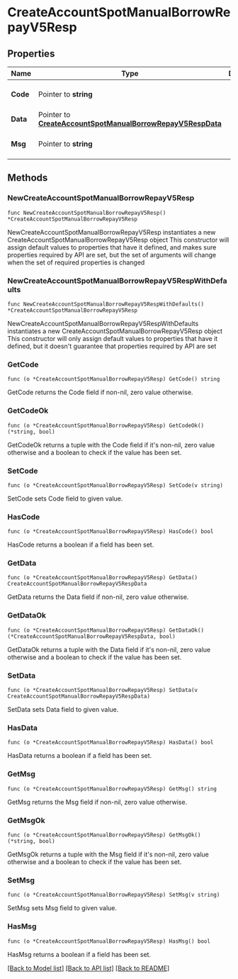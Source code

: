 # CreateAccountSpotManualBorrowRepayV5Resp

## Properties

Name | Type | Description | Notes
------------ | ------------- | ------------- | -------------
**Code** | Pointer to **string** |  | [optional] [default to ""]
**Data** | Pointer to [**CreateAccountSpotManualBorrowRepayV5RespData**](CreateAccountSpotManualBorrowRepayV5RespData.md) |  | [optional] 
**Msg** | Pointer to **string** |  | [optional] [default to ""]

## Methods

### NewCreateAccountSpotManualBorrowRepayV5Resp

`func NewCreateAccountSpotManualBorrowRepayV5Resp() *CreateAccountSpotManualBorrowRepayV5Resp`

NewCreateAccountSpotManualBorrowRepayV5Resp instantiates a new CreateAccountSpotManualBorrowRepayV5Resp object
This constructor will assign default values to properties that have it defined,
and makes sure properties required by API are set, but the set of arguments
will change when the set of required properties is changed

### NewCreateAccountSpotManualBorrowRepayV5RespWithDefaults

`func NewCreateAccountSpotManualBorrowRepayV5RespWithDefaults() *CreateAccountSpotManualBorrowRepayV5Resp`

NewCreateAccountSpotManualBorrowRepayV5RespWithDefaults instantiates a new CreateAccountSpotManualBorrowRepayV5Resp object
This constructor will only assign default values to properties that have it defined,
but it doesn't guarantee that properties required by API are set

### GetCode

`func (o *CreateAccountSpotManualBorrowRepayV5Resp) GetCode() string`

GetCode returns the Code field if non-nil, zero value otherwise.

### GetCodeOk

`func (o *CreateAccountSpotManualBorrowRepayV5Resp) GetCodeOk() (*string, bool)`

GetCodeOk returns a tuple with the Code field if it's non-nil, zero value otherwise
and a boolean to check if the value has been set.

### SetCode

`func (o *CreateAccountSpotManualBorrowRepayV5Resp) SetCode(v string)`

SetCode sets Code field to given value.

### HasCode

`func (o *CreateAccountSpotManualBorrowRepayV5Resp) HasCode() bool`

HasCode returns a boolean if a field has been set.

### GetData

`func (o *CreateAccountSpotManualBorrowRepayV5Resp) GetData() CreateAccountSpotManualBorrowRepayV5RespData`

GetData returns the Data field if non-nil, zero value otherwise.

### GetDataOk

`func (o *CreateAccountSpotManualBorrowRepayV5Resp) GetDataOk() (*CreateAccountSpotManualBorrowRepayV5RespData, bool)`

GetDataOk returns a tuple with the Data field if it's non-nil, zero value otherwise
and a boolean to check if the value has been set.

### SetData

`func (o *CreateAccountSpotManualBorrowRepayV5Resp) SetData(v CreateAccountSpotManualBorrowRepayV5RespData)`

SetData sets Data field to given value.

### HasData

`func (o *CreateAccountSpotManualBorrowRepayV5Resp) HasData() bool`

HasData returns a boolean if a field has been set.

### GetMsg

`func (o *CreateAccountSpotManualBorrowRepayV5Resp) GetMsg() string`

GetMsg returns the Msg field if non-nil, zero value otherwise.

### GetMsgOk

`func (o *CreateAccountSpotManualBorrowRepayV5Resp) GetMsgOk() (*string, bool)`

GetMsgOk returns a tuple with the Msg field if it's non-nil, zero value otherwise
and a boolean to check if the value has been set.

### SetMsg

`func (o *CreateAccountSpotManualBorrowRepayV5Resp) SetMsg(v string)`

SetMsg sets Msg field to given value.

### HasMsg

`func (o *CreateAccountSpotManualBorrowRepayV5Resp) HasMsg() bool`

HasMsg returns a boolean if a field has been set.


[[Back to Model list]](../README.md#documentation-for-models) [[Back to API list]](../README.md#documentation-for-api-endpoints) [[Back to README]](../README.md)


